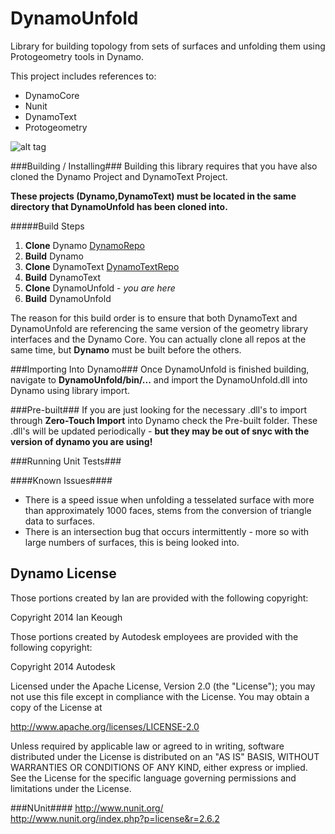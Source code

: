 DynamoUnfold
============

Library for building topology from sets of surfaces and unfolding them using Protogeometry tools in Dynamo.

This project includes references to:

- DynamoCore
- Nunit
- DynamoText
- Protogeometry


![alt tag](https://github.com/holyjewsus/DynamoUnfold/blob/master/unfold%20images/Screen%20Shot%202014-08-02%20at%204.20.53%20PM.png)



###Building / Installing###
Building this library requires that you have also cloned the Dynamo Project and DynamoText Project.

**These projects (Dynamo,DynamoText) must be located in the same directory that DynamoUnfold has been cloned into.**

#####Build Steps
1. **Clone** Dynamo [DynamoRepo](https://github.com/DynamoDS/Dynamo)
2. **Build** Dynamo
3. **Clone** DynamoText [DynamoTextRepo](https://github.com/DynamoDS/DynamoText)
4. **Build** DynamoText
5. **Clone** DynamoUnfold - *you are here*
6. **Build** DynamoUnfold

The reason for this build order is to ensure that both DynamoText and DynamoUnfold are referencing the same version of the geometry library interfaces and the Dynamo Core.  You can actually clone all repos at the same time, but **Dynamo** must be built before the others.

###Importing Into Dynamo###
Once DynamoUnfold is finished building, navigate to **DynamoUnfold/bin/...** and import the DynamoUnfold.dll into Dynamo using library import.

###Pre-built###
If you are just looking for the necessary .dll's to import through **Zero-Touch Import** into Dynamo check the Pre-built folder. These .dll's will be updated periodically - **but they may be out of snyc with the version of dynamo you are using!**

###Running Unit Tests###



####Known Issues####
- There is a speed issue when unfolding a tesselated surface with more than approximately 1000 faces, stems from the conversion of triangle data to surfaces.
- There is an intersection bug that occurs intermittently - more so with large numbers of surfaces, this is being looked into. 

## Dynamo License ##

Those portions created by Ian are provided with the following copyright:

Copyright 2014 Ian Keough

Those portions created by Autodesk employees are provided with the following copyright:

Copyright 2014 Autodesk


Licensed under the Apache License, Version 2.0 (the "License");
you may not use this file except in compliance with the License.
You may obtain a copy of the License at

http://www.apache.org/licenses/LICENSE-2.0

Unless required by applicable law or agreed to in writing, software
distributed under the License is distributed on an "AS IS" BASIS,
WITHOUT WARRANTIES OR CONDITIONS OF ANY KIND, either express or implied.
See the License for the specific language governing permissions and
limitations under the License.


###NUnit####
http://www.nunit.org/  
http://www.nunit.org/index.php?p=license&r=2.6.2  
